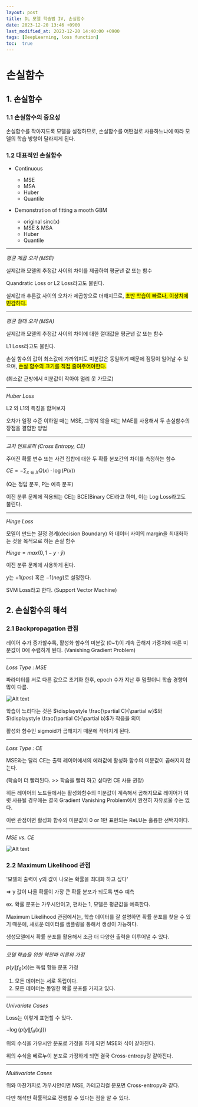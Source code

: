 ```yaml
---
layout: post
title: DL 모델 학습법 IV, 손실함수
date: 2023-12-20 13:46 +0900
last_modified_at: 2023-12-20 14:40:00 +0900
tags: [DeepLearning, loss function]
toc:  true
---
```


# 손실함수

## 1. 손실함수

### 1.1 손실함수의 중요성

손실함수를 작아지도록 모델을 설정하므로, 손실함수를 어떤걸로 사용하느냐에 따라 모델의 학습 방향이 달라지게 된다.

### 1.2 대표적인 손실함수

- Continuous
    - MSE
    - MSA
    - Huber
    - Quantile 

- Demonstration of fitting a mooth GBM
    - original sinc(x)
    - MSE & MSA
    - Huber
    - Quantile

---
*평균 제곱 오차 (MSE)*

실제값과 모델의 추정값 사이의 차이를 제곱하여 평균낸 값 또는 함수

Quandratic Loss or L2 Loss라고도 불린다.

실제값과 추론값 사이의 오차가 제곱항으로 더해지므로, <mark>초반 학습이 빠르나, 이상치에 민감하다.</mark>

---
*평균 절대 오차 (MSA)*

실제값과 모델의 추정값 사이의 차이에 대한 절대값을 평균낸 값 또는 함수

L1 Loss라고도 불린다.

손실 함수의 값이 최소값에 가까워져도 미분값은 동일하기 때문에 점핑이 일어날 수 있으며, <mark>손실 함수의 크기를 직접 줄여주어야한다.</mark>

(최소값 근방에서 미분값이 작아야 멀리 못 가므로)

---
*Huber Loss*

L2 와 L1의 특징을 합쳐보자

오차가 일정 수준 이하일 때는 MSE, 그렇지 않을 때는 MAE를 사용해서 두 손실함수의 장점을 결합한 방법

---
*교차 엔트로피 (Cross Entropy, CE)*

주어진 확률 변수 또는 사건 집합에 대한 두 확률 분포간의 차이를 측정하는 함수

$CE = - \displaystyle \sum_{x \in X} Q(x) \cdot \log \left( P(x) \right)$

(Q는 정답 분포, P는 예측 분포)

이진 분류 문제에 적용되는 CE는 BCE(Binary CE)라고 하며, 이는 Log Loss라고도 불린다.

---
*Hinge Loss*

모델이 만드는 결정 경계(decision Boundary) 와 데이터 사이의 margin을 최대화하는 것을 목적으로 하는 손실 함수

$Hinge = max(0, 1-y \cdot \hat y)$

이진 분류 문제에 사용하게 된다.

y는 $+1(pos)$ 혹은 $-1(neg)$로 설정한다.

SVM Loss라고 한다. (Support Vector Machine)
 
## 2. 손실함수의 해석

### 2.1 Backpropagation 관점

레이어 수가 증가할수록, 활성화 함수의 미분값 (0~1)이 계속 곱해져 가중치에 따른 미분값이 0에 수렴하게 된다. (Vanishing Gradient Problem)

---
*Loss Type : MSE*

파라미터를 서로 다른 값으로 초기화 한후, epoch 수가 지난 후 멈췄더니 학습 경향이 많이 다름.

![Alt text](\..\img\DL2-12.png)

학습이 느리다는 것은 $\displaystyle \frac{\partial C}{\partial w}$와 
$\displaystyle \frac{\partial C}{\partial b}$가 작음을 의미

활성화 함수인 sigmoid가 곱해지기 때문에 작아지게 된다.

---
*Loss Type : CE*

MSE와는 달리 CE는 출력 레이어에서의 에러값에 활성화 함수의 미분값이 곱해지지 않는다.

(학습이 더 빨리된다. >> 학습을 빨리 하고 싶다면 CE 사용 권장)

히든 레이어의 노드들에서는 활성화함수의 미분값이 계속해서 곱해지므로 레이어가 여럿 사용될 경우에는 결국 Gradient Vanishing Problem에서 완전히 자유로울 수는 없다.

이런 관점이면 활성화 함수의 미분값이 0 or 1만 표현되는 ReLU는 훌륭한 선택지이다.

---
*MSE vs. CE*

![Alt text](\..\img\DL2-13.png)

### 2.2 Maximum Likelihood 관점

'모델의 출력이 y의 값이 나오는 확률을 최대화 하고 싶다'

$\Rightarrow$ y 값이 나올 확률이 가장 큰 확률 분포가 되도록 변수 예측

ex. 확률 분포는 가우시안이고, 편차는 1, 모델은 평균값을 예측한다.

Maximum Likelihood 관점에서는, 학습 데이터를 잘 설명하면 확률 분포를 찾을 수 있기 때문에, 새로운 데이터를 샘플링을 통해서 생성이 가능하다.

생성모델에서 확률 분포를 활용해서 조금 더 다양한 출력을 이루어낼 수 있다.

---
*모델 학습을 위한 역전파 이론의 가정*

$p\left(y \| f_{\theta}(x) \right)$는 독립 항등 분포 가정

1. 모든 데이터는 서로 독립이다.
2. 모든 데이터는 동일한 확률 분포를 가지고 있다.

---
*Univariate Cases*

Loss는 이렇게 표현할 수 있다.

$- \log \left( p \left( y\|f_{\theta} (x_i) \right) \right)$

위의 수식을 가우시안 분포로 가정을 하게 되면 MSE와 식이 같아진다.

위의 수식을 베르누이 분포로 가정하게 되면 결국 Cross-entropy랑 같아진다.

---
*Multivariate Cases*

위와 마찬가지로 가우시안이면 MSE, 카테고리컬 분포면 Cross-entropy와 같다.

다만 해석만 확률적으로 진행할 수 있다는 점을 알 수 있다.